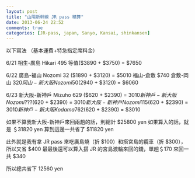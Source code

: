 ```yaml
---
layout: post
title: "山陽新幹線 JR pass 精算"
date: 2013-06-24 22:52
comments: true
categories: [JR-pass, japan, Sanyo, Kansai, shinkansen]
---
```

以下寫法 （基本運費+特急指定席料金）

6/21
相生-廣島
Hikari 495 
等值($3890 + $3750) = $7650
<!--more-->
6/22
廣島-福山
Nozomi 32
($1890 + $3120) = $5010
福山-倉敷
$740
倉敷-岡山
$320
岡山-新大阪
Nozomi 50
($2940 + $3120) = $6060

6/23
新大阪-新神戶
Mizuho 629
($620 + $2390) = $3010
新神戶-新大阪
Nozomi ???
($620 + $2390) = $3010
新大阪-新神戶
Nozomi 115
($620 + $2390) = $3010
新神戶-新大阪
Kodama 762
($620 + $2390) = $3010

如果不算我新大阪-新神戶來回兩趟的話，則總計
$25800 yen
如果算入的話，就是
＄31820 yen
算到這邊一共省了 $11820 yen

此外就是我有拿 JR pass 來吃廣島燒（折 $100）和搭宮島的纜車（折 $300），所以又省 $400
最最後還可以算入搭 JR 的宮島渡輪來回的錢，單趟＄170 來回一共 $340

所以總共省下 12560 yen
